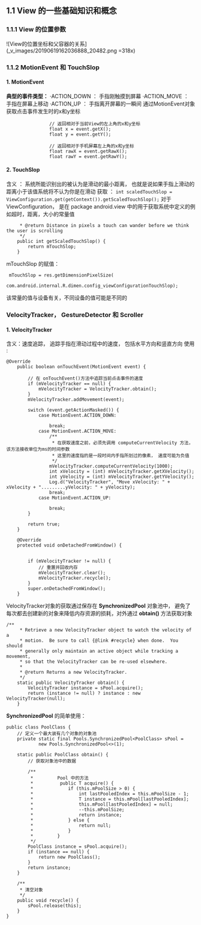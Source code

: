 
## 1.1 View 的一些基础知识和概念
### 1.1.1 View 的位置参数
![View的位置坐标和父容器的关系](_v_images/20190619162036888_20482.png =318x)
### 1.1.2 MotionEvent 和 TouchSlop
#### 1. MotionEvent
**典型的事件类型：**
·ACTION_DOWN ： 手指刚触摸到屏幕
·ACTION_MOVE ： 手指在屏幕上移动
·ACTION_UP ： 手指离开屏幕的一瞬间
通过MotionEvent对象获取点击事件发生时的x和y坐标
```             // 获取点击事件发生的X和Y坐标
                // 返回相对于当前View的左上角的x和y坐标
                float x = event.getX();
                float y = event.getY();

                // 返回相对于手机屏幕左上角的x和y坐标
                float rawX = event.getRawX();
                float rawY = event.getRawY();
```
#### 2. TouchSlop
含义 ： 系统所能识别出的被认为是滑动的最小距离， 也就是说如果手指上滑动的距离小于该值系统将不认为你是在滑动
获取 ： `int scaledTouchSlop = ViewConfiguration.get(getContext()).getScaledTouchSlop();`
对于ViewConfiguration， 是在 package android.view 中的用于获取系统中定义的例如超时，距离，大小的常量值
```/**
     * @return Distance in pixels a touch can wander before we think the user is scrolling
     */
    public int getScaledTouchSlop() {
        return mTouchSlop;
    }
```
mTouchSlop 的赋值：
```
 mTouchSlop = res.getDimensionPixelSize(
                com.android.internal.R.dimen.config_viewConfigurationTouchSlop);
```
该常量的值与设备有关，不同设备的值可能是不同的

### VelocityTracker， GestureDetector 和 Scroller
#### 1. VelocityTracker
含义：速度追踪， 追踪手指在滑动过程中的速度， 包括水平方向和竖直方向
使用 : 
```
@Override
    public boolean onTouchEvent(MotionEvent event) {

        // 在 onTouchEvent()方法中追踪当前点击事件的速度
        if (mVelocityTracker == null) {
            mVelocityTracker = VelocityTracker.obtain();
        }
        mVelocityTracker.addMovement(event);

        switch (event.getActionMasked()) {
            case MotionEvent.ACTION_DOWN:

                break;
            case MotionEvent.ACTION_MOVE:
                /**
                 * 在获取速度之前，必须先调用 computeCurrentVelocity 方法， 该方法接收单位为ms的时间参数
                 * 这里的速度指的是一段时间内手指所划过的像素， 速度可能为负值
                 */
                mVelocityTracker.computeCurrentVelocity(1000);
                int xVelocity = (int) mVelocityTracker.getXVelocity();
                int yVelocity = (int) mVelocityTracker.getYVelocity();
                Log.d("VelocityTracker", "Move xVelocity: " + xVelocity + ".........yVelocity: " + yVelocity);
                break;
            case MotionEvent.ACTION_UP:

                break;
        }

        return true;
    }

    @Override
    protected void onDetachedFromWindow() {


        if (mVelocityTracker != null) {
            // 重置并回收内存
            mVelocityTracker.clear();
            mVelocityTracker.recycle();
        }
        super.onDetachedFromWindow();
    }
```

VelocityTracker对象的获取通过保存在 **SynchronizedPool** 对象池中， 避免了每次都去创建新的对象来降低内存资源的损耗，对外通过 **obtain()** 方法获取对象
```
/**
     * Retrieve a new VelocityTracker object to watch the velocity of a
     * motion.  Be sure to call {@link #recycle} when done.  You should
     * generally only maintain an active object while tracking a movement,
     * so that the VelocityTracker can be re-used elsewhere.
     *
     * @return Returns a new VelocityTracker.
     */
    static public VelocityTracker obtain() {
        VelocityTracker instance = sPool.acquire();
        return (instance != null) ? instance : new VelocityTracker(null);
    }
```
**SynchronizedPool** 的简单使用： 
```
public class PoolClass {
    // 定义一个最大装有几个对象的对象池
    private static final Pools.SynchronizedPool<PoolClass> sPool =
            new Pools.SynchronizedPool<>(1);

    static public PoolClass obtain() {
        // 获取对象池中的数据

        /**
         *         Pool 中的方法
         *          public T acquire() {
         *             if (this.mPoolSize > 0) {
         *                 int lastPooledIndex = this.mPoolSize - 1;
         *                 T instance = this.mPool[lastPooledIndex];
         *                 this.mPool[lastPooledIndex] = null;
         *                 --this.mPoolSize;
         *                 return instance;
         *             } else {
         *                 return null;
         *             }
         *         }
         */
        PoolClass instance = sPool.acquire();
        if (instance == null) {
            return new PoolClass();
        }
        return instance;
    }

    /**
     * 清空对象
     */
    public void recycle() {
        sPool.release(this);
    }
}
```